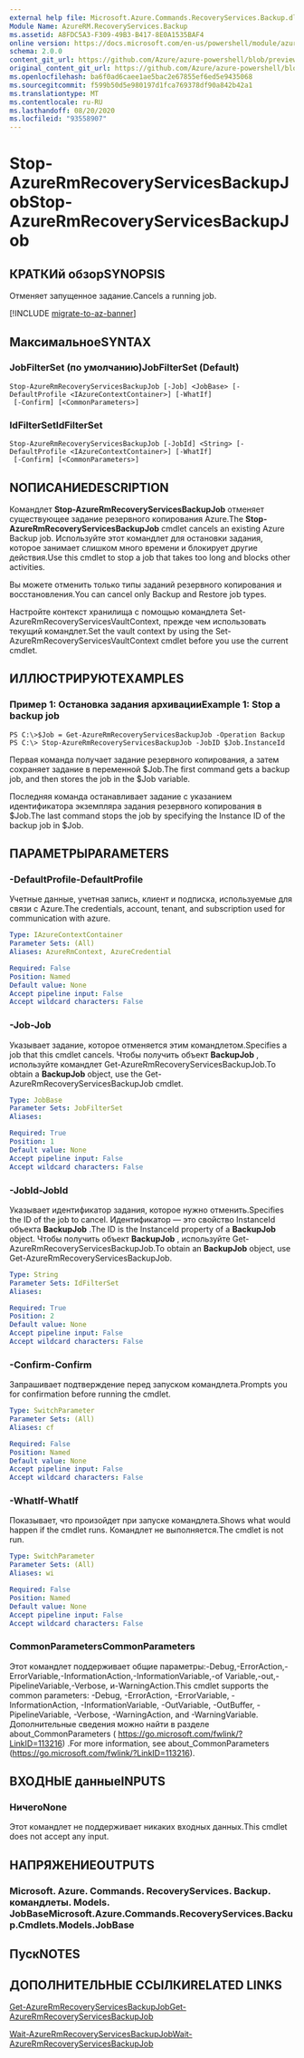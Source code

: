 ```yaml
---
external help file: Microsoft.Azure.Commands.RecoveryServices.Backup.dll-Help.xml
Module Name: AzureRM.RecoveryServices.Backup
ms.assetid: A8FDC5A3-F309-49B3-B417-8E0A1535BAF4
online version: https://docs.microsoft.com/en-us/powershell/module/azurerm.recoveryservices.backup/stop-azurermrecoveryservicesbackupjob
schema: 2.0.0
content_git_url: https://github.com/Azure/azure-powershell/blob/preview/src/ResourceManager/RecoveryServices.Backup/Commands.RecoveryServices.Backup/help/Stop-AzureRmRecoveryServicesBackupJob.md
original_content_git_url: https://github.com/Azure/azure-powershell/blob/preview/src/ResourceManager/RecoveryServices.Backup/Commands.RecoveryServices.Backup/help/Stop-AzureRmRecoveryServicesBackupJob.md
ms.openlocfilehash: ba6f0ad6caee1ae5bac2e67855ef6ed5e9435068
ms.sourcegitcommit: f599b50d5e980197d1fca769378df90a842b42a1
ms.translationtype: MT
ms.contentlocale: ru-RU
ms.lasthandoff: 08/20/2020
ms.locfileid: "93558907"
---
```

# <span data-ttu-id="9386f-101">Stop-AzureRmRecoveryServicesBackupJob</span><span class="sxs-lookup"><span data-stu-id="9386f-101">Stop-AzureRmRecoveryServicesBackupJob</span></span>

## <span data-ttu-id="9386f-102">КРАТКИй обзор</span><span class="sxs-lookup"><span data-stu-id="9386f-102">SYNOPSIS</span></span>
<span data-ttu-id="9386f-103">Отменяет запущенное задание.</span><span class="sxs-lookup"><span data-stu-id="9386f-103">Cancels a running job.</span></span>

[!INCLUDE [migrate-to-az-banner](../../includes/migrate-to-az-banner.md)]

## <span data-ttu-id="9386f-104">Максимальное</span><span class="sxs-lookup"><span data-stu-id="9386f-104">SYNTAX</span></span>

### <span data-ttu-id="9386f-105">JobFilterSet (по умолчанию)</span><span class="sxs-lookup"><span data-stu-id="9386f-105">JobFilterSet (Default)</span></span>
```
Stop-AzureRmRecoveryServicesBackupJob [-Job] <JobBase> [-DefaultProfile <IAzureContextContainer>] [-WhatIf]
 [-Confirm] [<CommonParameters>]
```

### <span data-ttu-id="9386f-106">IdFilterSet</span><span class="sxs-lookup"><span data-stu-id="9386f-106">IdFilterSet</span></span>
```
Stop-AzureRmRecoveryServicesBackupJob [-JobId] <String> [-DefaultProfile <IAzureContextContainer>] [-WhatIf]
 [-Confirm] [<CommonParameters>]
```

## <span data-ttu-id="9386f-107">NОПИСАНИЕ</span><span class="sxs-lookup"><span data-stu-id="9386f-107">DESCRIPTION</span></span>
<span data-ttu-id="9386f-108">Командлет **Stop-AzureRmRecoveryServicesBackupJob** отменяет существующее задание резервного копирования Azure.</span><span class="sxs-lookup"><span data-stu-id="9386f-108">The **Stop-AzureRmRecoveryServicesBackupJob** cmdlet cancels an existing Azure Backup job.</span></span>
<span data-ttu-id="9386f-109">Используйте этот командлет для остановки задания, которое занимает слишком много времени и блокирует другие действия.</span><span class="sxs-lookup"><span data-stu-id="9386f-109">Use this cmdlet to stop a job that takes too long and blocks other activities.</span></span>

<span data-ttu-id="9386f-110">Вы можете отменить только типы заданий резервного копирования и восстановления.</span><span class="sxs-lookup"><span data-stu-id="9386f-110">You can cancel only Backup and Restore job types.</span></span>

<span data-ttu-id="9386f-111">Настройте контекст хранилища с помощью командлета Set-AzureRmRecoveryServicesVaultContext, прежде чем использовать текущий командлет.</span><span class="sxs-lookup"><span data-stu-id="9386f-111">Set the vault context by using the Set-AzureRmRecoveryServicesVaultContext cmdlet before you use the current cmdlet.</span></span>

## <span data-ttu-id="9386f-112">ИЛЛЮСТРИРУЮТ</span><span class="sxs-lookup"><span data-stu-id="9386f-112">EXAMPLES</span></span>

### <span data-ttu-id="9386f-113">Пример 1: Остановка задания архивации</span><span class="sxs-lookup"><span data-stu-id="9386f-113">Example 1: Stop a backup job</span></span>
```
PS C:\>$Job = Get-AzureRmRecoveryServicesBackupJob -Operation Backup
PS C:\> Stop-AzureRmRecoveryServicesBackupJob -JobID $Job.InstanceId
```

<span data-ttu-id="9386f-114">Первая команда получает задание резервного копирования, а затем сохраняет задание в переменной $Job.</span><span class="sxs-lookup"><span data-stu-id="9386f-114">The first command gets a backup job, and then stores the job in the $Job variable.</span></span>

<span data-ttu-id="9386f-115">Последняя команда останавливает задание с указанием идентификатора экземпляра задания резервного копирования в $Job.</span><span class="sxs-lookup"><span data-stu-id="9386f-115">The last command stops the job by specifying the Instance ID of the backup job in $Job.</span></span>

## <span data-ttu-id="9386f-116">ПАРАМЕТРЫ</span><span class="sxs-lookup"><span data-stu-id="9386f-116">PARAMETERS</span></span>

### <span data-ttu-id="9386f-117">-DefaultProfile</span><span class="sxs-lookup"><span data-stu-id="9386f-117">-DefaultProfile</span></span>
<span data-ttu-id="9386f-118">Учетные данные, учетная запись, клиент и подписка, используемые для связи с Azure.</span><span class="sxs-lookup"><span data-stu-id="9386f-118">The credentials, account, tenant, and subscription used for communication with azure.</span></span>

```yaml
Type: IAzureContextContainer
Parameter Sets: (All)
Aliases: AzureRmContext, AzureCredential

Required: False
Position: Named
Default value: None
Accept pipeline input: False
Accept wildcard characters: False
```

### <span data-ttu-id="9386f-119">-Job</span><span class="sxs-lookup"><span data-stu-id="9386f-119">-Job</span></span>
<span data-ttu-id="9386f-120">Указывает задание, которое отменяется этим командлетом.</span><span class="sxs-lookup"><span data-stu-id="9386f-120">Specifies a job that this cmdlet cancels.</span></span>
<span data-ttu-id="9386f-121">Чтобы получить объект **BackupJob** , используйте командлет Get-AzureRmRecoveryServicesBackupJob.</span><span class="sxs-lookup"><span data-stu-id="9386f-121">To obtain a **BackupJob** object, use the Get-AzureRmRecoveryServicesBackupJob cmdlet.</span></span>

```yaml
Type: JobBase
Parameter Sets: JobFilterSet
Aliases: 

Required: True
Position: 1
Default value: None
Accept pipeline input: False
Accept wildcard characters: False
```

### <span data-ttu-id="9386f-122">-JobId</span><span class="sxs-lookup"><span data-stu-id="9386f-122">-JobId</span></span>
<span data-ttu-id="9386f-123">Указывает идентификатор задания, которое нужно отменить.</span><span class="sxs-lookup"><span data-stu-id="9386f-123">Specifies the ID of the job to cancel.</span></span>
<span data-ttu-id="9386f-124">Идентификатор — это свойство InstanceId объекта **BackupJob** .</span><span class="sxs-lookup"><span data-stu-id="9386f-124">The ID is the InstanceId property of a **BackupJob** object.</span></span>
<span data-ttu-id="9386f-125">Чтобы получить объект **BackupJob** , используйте Get-AzureRmRecoveryServicesBackupJob.</span><span class="sxs-lookup"><span data-stu-id="9386f-125">To obtain an **BackupJob** object, use Get-AzureRmRecoveryServicesBackupJob.</span></span>

```yaml
Type: String
Parameter Sets: IdFilterSet
Aliases: 

Required: True
Position: 2
Default value: None
Accept pipeline input: False
Accept wildcard characters: False
```

### <span data-ttu-id="9386f-126">-Confirm</span><span class="sxs-lookup"><span data-stu-id="9386f-126">-Confirm</span></span>
<span data-ttu-id="9386f-127">Запрашивает подтверждение перед запуском командлета.</span><span class="sxs-lookup"><span data-stu-id="9386f-127">Prompts you for confirmation before running the cmdlet.</span></span>

```yaml
Type: SwitchParameter
Parameter Sets: (All)
Aliases: cf

Required: False
Position: Named
Default value: None
Accept pipeline input: False
Accept wildcard characters: False
```

### <span data-ttu-id="9386f-128">-WhatIf</span><span class="sxs-lookup"><span data-stu-id="9386f-128">-WhatIf</span></span>
<span data-ttu-id="9386f-129">Показывает, что произойдет при запуске командлета.</span><span class="sxs-lookup"><span data-stu-id="9386f-129">Shows what would happen if the cmdlet runs.</span></span> <span data-ttu-id="9386f-130">Командлет не выполняется.</span><span class="sxs-lookup"><span data-stu-id="9386f-130">The cmdlet is not run.</span></span>

```yaml
Type: SwitchParameter
Parameter Sets: (All)
Aliases: wi

Required: False
Position: Named
Default value: None
Accept pipeline input: False
Accept wildcard characters: False
```

### <span data-ttu-id="9386f-131">CommonParameters</span><span class="sxs-lookup"><span data-stu-id="9386f-131">CommonParameters</span></span>
<span data-ttu-id="9386f-132">Этот командлет поддерживает общие параметры:-Debug,-ErrorAction,-ErrorVariable,-InformationAction,-InformationVariable,-of Variable,-out,-PipelineVariable,-Verbose, и-WarningAction.</span><span class="sxs-lookup"><span data-stu-id="9386f-132">This cmdlet supports the common parameters: -Debug, -ErrorAction, -ErrorVariable, -InformationAction, -InformationVariable, -OutVariable, -OutBuffer, -PipelineVariable, -Verbose, -WarningAction, and -WarningVariable.</span></span> <span data-ttu-id="9386f-133">Дополнительные сведения можно найти в разделе about_CommonParameters ( https://go.microsoft.com/fwlink/?LinkID=113216) .</span><span class="sxs-lookup"><span data-stu-id="9386f-133">For more information, see about_CommonParameters (https://go.microsoft.com/fwlink/?LinkID=113216).</span></span>

## <span data-ttu-id="9386f-134">ВХОДНЫЕ данные</span><span class="sxs-lookup"><span data-stu-id="9386f-134">INPUTS</span></span>

### <span data-ttu-id="9386f-135">Ничего</span><span class="sxs-lookup"><span data-stu-id="9386f-135">None</span></span>
<span data-ttu-id="9386f-136">Этот командлет не поддерживает никаких входных данных.</span><span class="sxs-lookup"><span data-stu-id="9386f-136">This cmdlet does not accept any input.</span></span>

## <span data-ttu-id="9386f-137">НАПРЯЖЕНИЕ</span><span class="sxs-lookup"><span data-stu-id="9386f-137">OUTPUTS</span></span>

### <span data-ttu-id="9386f-138">Microsoft. Azure. Commands. RecoveryServices. Backup. командлеты. Models. JobBase</span><span class="sxs-lookup"><span data-stu-id="9386f-138">Microsoft.Azure.Commands.RecoveryServices.Backup.Cmdlets.Models.JobBase</span></span>

## <span data-ttu-id="9386f-139">Пуск</span><span class="sxs-lookup"><span data-stu-id="9386f-139">NOTES</span></span>

## <span data-ttu-id="9386f-140">ДОПОЛНИТЕЛЬНЫЕ ССЫЛКИ</span><span class="sxs-lookup"><span data-stu-id="9386f-140">RELATED LINKS</span></span>

[<span data-ttu-id="9386f-141">Get-AzureRmRecoveryServicesBackupJob</span><span class="sxs-lookup"><span data-stu-id="9386f-141">Get-AzureRmRecoveryServicesBackupJob</span></span>](./Get-AzureRmRecoveryServicesBackupJob.md)

[<span data-ttu-id="9386f-142">Wait-AzureRmRecoveryServicesBackupJob</span><span class="sxs-lookup"><span data-stu-id="9386f-142">Wait-AzureRmRecoveryServicesBackupJob</span></span>](./Wait-AzureRmRecoveryServicesBackupJob.md)



